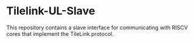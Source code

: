 # Tilelink-UL-Slave
This repository contains a slave interface for communicating with RISCV cores that implement the TileLink protocol.
